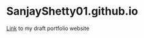 # SanjayShetty01.github.io

[Link](https://sanjayshetty01.github.io/resume/) to my draft portfolio website
